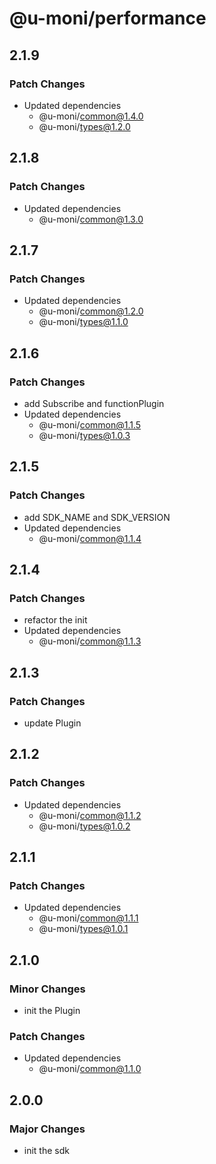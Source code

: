 # @u-moni/performance

## 2.1.9

### Patch Changes

- Updated dependencies
  - @u-moni/common@1.4.0
  - @u-moni/types@1.2.0

## 2.1.8

### Patch Changes

- Updated dependencies
  - @u-moni/common@1.3.0

## 2.1.7

### Patch Changes

- Updated dependencies
  - @u-moni/common@1.2.0
  - @u-moni/types@1.1.0

## 2.1.6

### Patch Changes

- add Subscribe and functionPlugin
- Updated dependencies
  - @u-moni/common@1.1.5
  - @u-moni/types@1.0.3

## 2.1.5

### Patch Changes

- add SDK_NAME and SDK_VERSION
- Updated dependencies
  - @u-moni/common@1.1.4

## 2.1.4

### Patch Changes

- refactor the init
- Updated dependencies
  - @u-moni/common@1.1.3

## 2.1.3

### Patch Changes

- update Plugin

## 2.1.2

### Patch Changes

- Updated dependencies
  - @u-moni/common@1.1.2
  - @u-moni/types@1.0.2

## 2.1.1

### Patch Changes

- Updated dependencies
  - @u-moni/common@1.1.1
  - @u-moni/types@1.0.1

## 2.1.0

### Minor Changes

- init the Plugin

### Patch Changes

- Updated dependencies
  - @u-moni/common@1.1.0

## 2.0.0

### Major Changes

- init the sdk
